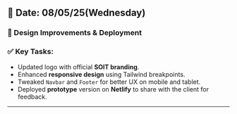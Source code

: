 ## 📅 Date: 08/05/25(Wednesday)
### 🎨 Design Improvements & Deployment

### ✅ Key Tasks:
- Updated logo with official **SOIT branding**.
- Enhanced **responsive design** using Tailwind breakpoints.
- Tweaked `Navbar` and `Footer` for better UX on mobile and tablet.
- Deployed **prototype** version on **Netlify** to share with the client for feedback.

---